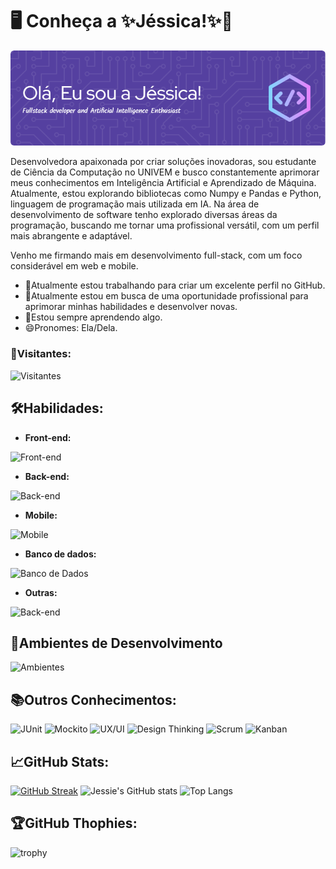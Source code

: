 # 🖥️ Conheça a ✨Jéssica!✨👋
![I am GitHub Readme Generator's creator](https://github.com/jessieFerrS/jessieFerrS/blob/main/assets/github-header-image-2.png)

Desenvolvedora apaixonada por criar soluções inovadoras, sou estudante de Ciência da Computação no UNIVEM e busco constantemente aprimorar meus conhecimentos em Inteligência Artificial e Aprendizado de Máquina. Atualmente, estou explorando bibliotecas como Numpy e Pandas e Python, linguagem de programação mais utilizada em IA. Na área de desenvolvimento de software tenho explorado diversas áreas da programação, buscando me tornar uma profissional versátil, com um perfil mais abrangente e adaptável. 

Venho me firmando mais em desenvolvimento full-stack, com um foco considerável em web e mobile.
- 🔭Atualmente estou trabalhando para criar um excelente perfil no GitHub.
- 🌱Atualmente estou em busca de uma oportunidade profissional para aprimorar minhas habilidades e desenvolver novas.
- 📒Estou sempre aprendendo algo.
- 😄Pronomes: Ela/Dela.

### 👀**Visitantes:**
![Visitantes](https://komarev.com/ghpvc/?username=jessieFerrS&color=blueviolet)

## 🛠️**Habilidades:**
* **Front-end:**
  
<font style="vertical-align: inherit;"><font style="vertical-align: inherit;">![Front-end](https://skillicons.dev/icons?i=html,css,javascript,vuejs,vuetify)</font></font>
 
* **Back-end:**
  
<font style="vertical-align: inherit;"><font style="vertical-align: inherit;">![Back-end](https://skillicons.dev/icons?i=py,java,c,nodejs,expressjs,spring)</font></font>

* **Mobile:**

<font style="vertical-align: inherit;"><font style="vertical-align: inherit;">![Mobile](https://skillicons.dev/icons?i=flutter,dart,kotlin)</font></font>

* **Banco de dados:**
  
<font style="vertical-align: inherit;"><font style="vertical-align: inherit;">![Banco de Dados](https://skillicons.dev/icons?i=mongodb,mysql)</font></font>


* **Outras:**

<font style="vertical-align: inherit;"><font style="vertical-align: inherit;">![Back-end](https://skillicons.dev/icons?i=figma,git,github)

## 🧩**Ambientes de Desenvolvimento**
<font style="vertical-align: inherit;"><font style="vertical-align: inherit;">![Ambientes](https://skillicons.dev/icons?i=vscode,pycharm,idea,androidstudio)</font></font>

## 📚**Outros Conhecimentos:**

![JUnit](https://img.shields.io/badge/TesteUnitário-JUnit-red)
![Mockito](https://img.shields.io/badge/TesteUnitário-Mockito-green)
![UX/UI](https://img.shields.io/badge/UX-UI-blue)
![Design Thinking](https://img.shields.io/badge/Design-Thinking-yellow)
![Scrum](https://img.shields.io/badge/MetodologiaAgil-Scrum-aquamarine)
![Kanban](https://img.shields.io/badge/MetodologiaAgil-Kanban-blueviolet)


## 📈**GitHub Stats:**

[![GitHub Streak](https://streak-stats.demolab.com/?user=jessieFerrS&theme=jolly)](https://git.io/streak-stats)
![Jessie's GitHub stats](https://github-readme-stats.vercel.app/api?username=jessieFerrS&theme=synthwave&show_icons=true)
![Top Langs](https://github-readme-stats.vercel.app/api/top-langs/?username=jessieFerrS&theme=jolly&hide_progress=true)


## 🏆**GitHub Thophies:**

![trophy](https://github-profile-trophy.vercel.app/?username=jessieFerrS&theme=discord)







